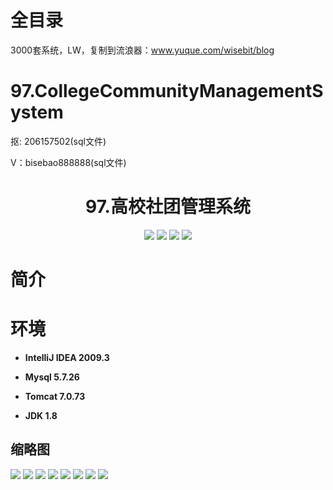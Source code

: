 # 全目录

3000套系统，LW，复制到流浪器：www.yuque.com/wisebit/blog
# 97.CollegeCommunityManagementSystem

<p>抠: 206157502(sql文件)</p>
<p>V：bisebao888888(sql文件)</p>

<p><h1 align="center">97.高校社团管理系统</h1></p>


<p align="center">
	<img src="https://img.shields.io/badge/jdk-1.8-orange.svg"/>
    <img src="https://img.shields.io/badge/servlet-5.x-lightgrey.svg"/>
    <img src="https://img.shields.io/badge/jdbc-3.x-blue.svg"/>
    <img src="https://img.shields.io/badge/jsp-3.x-yellow.svg"/>
</p>

# 简介



# 环境

- <b>IntelliJ IDEA 2009.3</b>

- <b>Mysql 5.7.26</b>

- <b>Tomcat 7.0.73</b>

- <b>JDK 1.8</b>




## 缩略图

![](https://bitwise.oss-cn-heyuan.aliyuncs.com/2024/9/10/dad6f47c-474d-41bf-b358-164ed448fb7d.png)
![](https://bitwise.oss-cn-heyuan.aliyuncs.com/2024/9/10/fd06350d-0a4e-4d05-8aca-229be8879bdc.png)
![](https://bitwise.oss-cn-heyuan.aliyuncs.com/2024/9/10/6b9a0be0-85ac-4024-9838-b60b358f92cd.png)
![](https://bitwise.oss-cn-heyuan.aliyuncs.com/2024/9/10/dda7e16b-201a-4a2b-bf26-1d2edb9eded9.png)
![](https://bitwise.oss-cn-heyuan.aliyuncs.com/2024/9/10/257c1de2-e8a5-43c0-8a04-c59c7d333141.png)
![](https://bitwise.oss-cn-heyuan.aliyuncs.com/2024/9/10/6378957c-e1cd-4a46-b4e4-9ebd54fc5f7b.png)
![](https://bitwise.oss-cn-heyuan.aliyuncs.com/2024/9/10/8b8ef30f-842a-4a4e-9100-f6f06032f36b.png)
![](https://bitwise.oss-cn-heyuan.aliyuncs.com/2024/9/10/910cdfd2-2cae-480f-95ea-652a3e11bae8.png)



